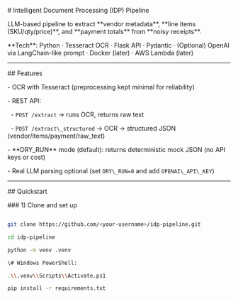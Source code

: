 \# Intelligent Document Processing (IDP) Pipeline



LLM-based pipeline to extract \*\*vendor metadata\*\*, \*\*line items (SKU/qty/price)\*\*, and \*\*payment totals\*\* from \*\*noisy receipts\*\*.



\*\*Tech\*\*: Python · Tesseract OCR · Flask API · Pydantic · (Optional) OpenAI via LangChain-like prompt · Docker (later) · AWS Lambda (later)



---



\## Features

\- OCR with Tesseract (preprocessing kept minimal for reliability)

\- REST API:

&nbsp; - `POST /extract` → runs OCR, returns raw text

&nbsp; - `POST /extract\_structured` → OCR → structured JSON (vendor/items/payment/raw\_text)

\- \*\*DRY\_RUN\*\* mode (default): returns deterministic mock JSON (no API keys or cost)

\- Real LLM parsing optional (set `DRY\_RUN=0` and add `OPENAI\_API\_KEY`)



---



\## Quickstart



\### 1) Clone and set up

```bash

git clone https://github.com/<your-username>/idp-pipeline.git

cd idp-pipeline

python -m venv .venv

\# Windows PowerShell:

.\\.venv\\Scripts\\Activate.ps1

pip install -r requirements.txt



